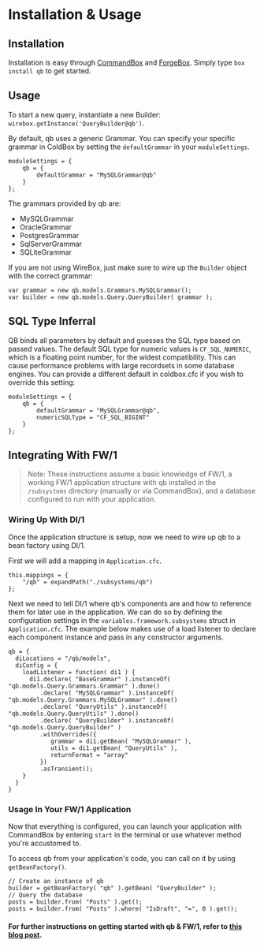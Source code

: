 # Installation & Usage

## Installation

Installation is easy through [CommandBox](https://www.ortussolutions.com/products/commandbox) and [ForgeBox](https://www.forgebox.io/). Simply type `box install qb` to get started.

## Usage

To start a new query, instantiate a new Builder: `wirebox.getInstance('QueryBuilder@qb')`.

By default, qb uses a generic Grammar. You can specify your specific grammar in ColdBox by setting the `defaultGrammar` in your `moduleSettings`.

```cfscript
moduleSettings = {
    qb = {
        defaultGrammar = "MySQLGrammar@qb"
    }
};
```

The grammars provided by qb are:

* MySQLGrammar
* OracleGrammar
* PostgresGrammar
* SqlServerGrammar
* SQLiteGrammar

If you are not using WireBox, just make sure to wire up the `Builder` object with the correct grammar:

```cfscript
var grammar = new qb.models.Grammars.MySQLGrammar();
var builder = new qb.models.Query.QueryBuilder( grammar );
```

## SQL Type Inferral

QB binds all parameters by default and guesses the SQL type based on passed values. The default SQL type for numeric values is `CF_SQL_NUMERIC`, which is a floating point number, for the widest compatibility. This can cause performance problems with large recordsets in some database engines. You can provide a different default in coldbox.cfc if you wish to override this setting:

```cfscript
moduleSettings = {
    qb = {
        defaultGrammar = "MySQLGrammar@qb",
        numericSQLType = "CF_SQL_BIGINT"
    }
};
```

## Integrating With FW/1

> Note: These instructions assume a basic knowledge of FW/1, a working FW/1 application structure with qb installed in the `/subsystems` directory (manually or via CommandBox), and a database configured to run with your application.

### Wiring Up With DI/1

Once the application structure is setup, now we need to wire up qb to a bean factory using DI/1.

First we will add a mapping in `Application.cfc`.

```cfscript
this.mappings = {
    "/qb" = expandPath("./subsystems/qb")
};
```

Next we need to tell DI/1 where qb's components are and how to reference them for later use in the application. We can do so by defining the configuration settings in the `variables.framework.subsystems` struct in `Application.cfc`. The example below makes use of a load listener to declare each component instance and pass in any constructor arguments.

```cfscript
qb = {
  diLocations = "/qb/models",
  diConfig = {
    loadListener = function( di1 ) {
      di1.declare( "BaseGrammar" ).instanceOf( "qb.models.Query.Grammars.Grammar" ).done()
         .declare( "MySQLGrammar" ).instanceOf( "qb.models.Query.Grammars.MySQLGrammar" ).done()
         .declare( "QueryUtils" ).instanceOf( "qb.models.Query.QueryUtils" ).done()
         .declare( "QueryBuilder" ).instanceOf( "qb.models.Query.QueryBuilder" )
         .withOverrides({
            grammar = di1.getBean( "MySQLGrammar" ),
            utils = di1.getBean( "QueryUtils" ),
            returnFormat = "array"
         })
         .asTransient();
    }
  }
}
```

### Usage In Your FW/1 Application

Now that everything is configured, you can launch your application with CommandBox by entering `start` in the terminal or use whatever method you're accustomed to.

To access qb from your application's code, you can call on it by using `getBeanFactory()`.

```cfscript
// Create an instance of qb
builder = getBeanFactory( "qb" ).getBean( "QueryBuilder" );
// Query the database
posts = builder.from( "Posts" ).get();
posts = builder.from( "Posts" ).where( "IsDraft", "=", 0 ).get();
```

#### For further instructions on getting started with qb & FW/1, refer to [this blog post](http://tonyjunkes.com/blog/working-with-fw1-and-qb/).

